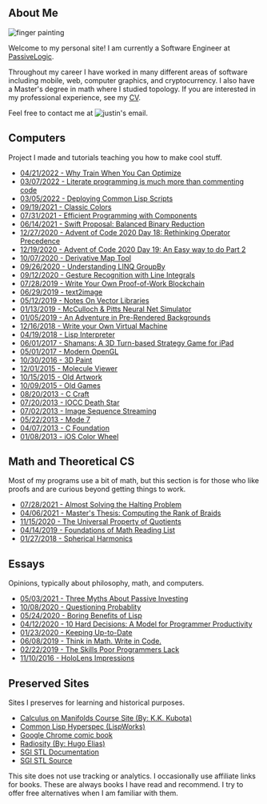 About Me
---------

![finger painting](finger_painting.jpg)

Welcome to my personal site!
I am currently a Software Engineer at [PassiveLogic](https://passive-logic.com/).

Throughout my career I have worked in many different areas of software including mobile, web, computer graphics, and cryptocurrency.
I also have a Master's degree in math where I studied topology.
If you are interested in my professional experience, see my [CV](files/cv.pdf).

Feel free to contact me at ![justin's email](mail.gif).

## Computers

Project I made and tutorials teaching you how to make cool stuff.

- [04/21/2022 - Why Train When You Can Optimize](https://justinmeiners.github.io/why-train-when-you-can-optimize/)
- [03/07/2022 - Literate programming is much more than commenting code](literate-programming)
- [03/05/2022 - Deploying Common Lisp Scripts](common-lisp-scripts)
- [09/19/2021 - Classic Colors](https://github.com/justinmeiners/classic-colors)
- [07/31/2021 - Efficient Programming with Components](https://justinmeiners.github.io/efficient-programming-with-components/)
- [06/14/2021 - Swift Proposal: Balanced Binary Reduction](swift-balanced-reduce)
- [12/27/2020 - Advent of Code 2020 Day 18: Rethinking Operator Precedence](aoc-2020-18)
- [12/19/2020 - Advent of Code 2020 Day 19: An Easy way to do Part 2](aoc-2020-19)
- [10/07/2020 - Derivative Map Tool](https://github.com/justinmeiners/derivative-map-tool)
- [09/26/2020 - Understanding LINQ GroupBy](understanding-groupby/)
- [09/12/2020 - Gesture Recognition with Line Integrals](https://justinmeiners.github.io/gesture-recognition/)
- [07/28/2019 - Write Your Own Proof-of-Work Blockchain](https://justinmeiners.github.io/tiny-blockchain/)
- [06/29/2019 - text2image](https://github.com/justinmeiners/text2image)
- [05/12/2019 - Notes On Vector Libraries](vector-libs/)
- [01/13/2019 - McCulloch & Pitts Neural Net Simulator](https://justinmeiners.github.io/neural-nets-sim/)
- [01/05/2019 - An Adventure in Pre-Rendered Backgrounds](https://justinmeiners.github.io/pre-rendered-backgrounds/)
- [12/16/2018 - Write your Own Virtual Machine](https://justinmeiners.github.io/lc3-vm/)
- [04/19/2018 - Lisp Interpreter](https://github.com/justinmeiners/lisp-interpreter)
- [06/01/2017 - Shamans: A 3D Turn-based Strategy Game for iPad](https://justinmeiners.github.io/shamans/)
- [05/01/2017 - Modern OpenGL](modern-opengl/)
- [10/30/2016 - 3D Paint](3d-paint/)
- [12/01/2015 - Molecule Viewer](https://github.com/justinmeiners/molecule-viewer)
- [10/15/2015 - Old Artwork](old-artwork/)
- [10/09/2015 - Old Games](old-games/)
- [08/20/2013 - C Craft](https://github.com/justinmeiners/c-craft)
- [07/20/2013 - IOCC Death Star](https://github.com/justinmeiners/ioccc-death-star)
- [07/02/2013 - Image Sequence Streaming](https://github.com/justinmeiners/image-sequence-streaming)
- [05/22/2013 - Mode 7](https://github.com/justinmeiners/mode-7)
- [04/07/2013 - C Foundation](https://github.com/justinmeiners/c-foundation)
- [01/08/2013 - iOS Color Wheel](https://github.com/justinmeiners/ios-color-wheel)

## Math and Theoretical CS

Most of my programs use a bit of math, but this section is for those who like proofs
and are curious beyond getting things to work.

- [07/28/2021 - Almost Solving the Halting Problem](almost-solving-the-halting-problem/halting-problem.pdf)
- [04/06/2021 - Master's Thesis: Computing the Rank of Braids](https://github.com/justinmeiners/braid-rank-thesis)
- [11/15/2020 - The Universal Property of Quotients](universal-property-quotients/)
- [04/14/2019 - Foundations of Math Reading List](foundations-of-math-reading/)
- [01/27/2018 - Spherical Harmonics](https://github.com/justinmeiners/spherical-harmonics)

## Essays

Opinions, typically about philosophy, math, and computers.

- [05/03/2021 - Three Myths About Passive Investing](three-myths-passive-investing/)
- [10/08/2020 - Questioning Probablity](questioning-probability/)
- [05/24/2020 - Boring Benefits of Lisp](boring-benefits-of-lisp/)
- [04/12/2020 - 10 Hard Decisions: A Model for Programmer Productivity](10-hard-decisions/)
- [01/23/2020 - Keeping Up-to-Date](keeping-up-to-date/)
- [06/08/2019 - Think in Math. Write in Code.](think-in-math/)
- [02/22/2019 - The Skills Poor Programmers Lack](the-skills-programmers-lack/)
- [11/10/2016 - HoloLens Impressions](hololens-impressions/)


## Preserved Sites

Sites I preserves for learning and historical purposes.

- [Calculus on Manifolds Course Site (By: K.K. Kubota)](https://justinmeiners.github.io/calculus-on-manifolds-site/)
- [Common Lisp Hyperspec (LispWorks)](https://justinmeiners.github.io/clhs/HyperSpec/Front/)
- [Google Chrome comic book](https://justinmeiners.github.io/google-chrome-comic-book/chrome.html)
- [Radiosity (By: Hugo Elias)](https://justinmeiners.github.io/Hugo-Elias-Radiosity)
- [SGI STL Documentation](https://justinmeiners.github.io/sgi-stl-docs/)
- [SGI STL Source](https://github.com/justinmeiners/sgi-stl)


This site does not use tracking or analytics.
I occasionally use affiliate links for books.
These are always books I have read and recommend.
I try to offer free alternatives when I am familiar with them.


